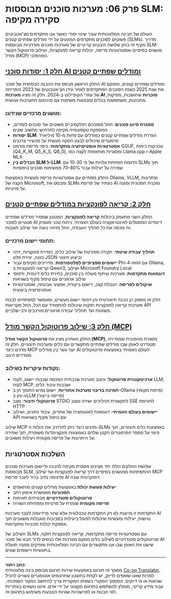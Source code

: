<!--
CO_OP_TRANSLATOR_METADATA:
{
  "original_hash": "b17bf7f849519fac995c24ab9e2d0be8",
  "translation_date": "2025-09-18T12:27:11+00:00",
  "source_file": "Module06/README.md",
  "language_code": "he"
}
-->
# פרק 06: מערכות סוכנים מבוססות SLM: סקירה מקיפה

העולם של הבינה המלאכותית עובר שינוי יסודי כאשר אנו מתקדמים מצ'אטבוטים פשוטים לסוכנים מתקדמים המונעים על ידי מודלים שפתיים קטנים (SLMs). מדריך מקיף זה בוחן שלושה היבטים קריטיים של מערכות סוכנים מודרניות מבוססות SLM: מושגים בסיסיים ואסטרטגיות פריסה, יכולות קריאה לפונקציות, ושילוב פרוטוקול הקשר מודל (MCP) המהפכני.

## [חלק 1: יסודות סוכני AI ומודלים שפתיים קטנים](./01.IntroduceAgent.md)

החלק הראשון מבסס את ההבנה הבסיסית של סוכני AI ומודלים שפתיים קטנים, וממקם את שנת 2025 כשנת הסוכנים המתקדמים לאחר עידן הצ'אטבוטים של 2023 והפריחה של עוזרי הקופיילוט ב-2024. חלק זה מציג **מערכות AI סוכניות** שחושבות, מסיקות, מתכננות, משתמשות בכלים ומבצעות משימות עם מינימום התערבות אנושית.

### מושגים מרכזיים שנידונו:
- **מסגרת סיווג סוכנים**: החל מסוכנים רפלקסיביים פשוטים ועד סוכנים לומדים, המספקת טקסונומיה מקיפה לתרחישי מחשוב שונים
- **יסודות SLM**: הגדרת מודלים שפתיים קטנים כמודלים עם פחות מ-10 מיליארד פרמטרים שיכולים לבצע הסקה מעשית על מכשירי צרכנים
- **אסטרטגיות אופטימיזציה מתקדמות**: כיסוי פריסת פורמט GGUF, טכניקות כימות (Q4_K_M, Q5_K_S, Q8_0), ומסגרות מותאמות לקצה כמו Llama.cpp ו-Apple MLX
- **הבדלים בין SLM ל-LLM**: הדגמת הפחתת עלויות של פי 10-30 עם SLMs תוך שמירה על יעילות עבור 70-80% ממשימות סוכנים טיפוסיות

החלק מסתיים עם אסטרטגיות פריסה מעשיות באמצעות Ollama, VLLM, ופתרונות הקצה של Microsoft, ומבסס את SLMs כעתיד של פריסת AI סוכנית חסכונית ומגנה על פרטיות.

## [חלק 2: קריאה לפונקציות במודלים שפתיים קטנים](./02.FunctionCalling.md)

החלק השני מתעמק ביכולות **קריאה לפונקציות**, המנגנון שממיר מודלים שפתיים סטטיים לסוכני AI דינמיים המסוגלים לאינטראקציה בעולם האמיתי. ניתוח טכני מעמיק זה מכסה את כל תהליך העבודה, החל מזיהוי כוונה ועד שילוב תגובות.

### תחומי יישום מרכזיים:
- **תהליך עבודה שיטתי**: חקירה מפורטת של שילוב כלים, הגדרת פונקציות, זיהוי כוונה, יצירת פלט JSON וביצוע חיצוני
- **יישומים ספציפיים לפלטפורמות**: מדריכים מקיפים עבור Phi-4-mini עם Ollama, קריאה לפונקציות ב-Qwen3, ושילוב Microsoft Foundry Local
- **דוגמאות מתקדמות**: מערכות שיתוף פעולה בין סוכנים, בחירת כלים דינמית, ודפוסי שילוב ארגוניים עם טיפול מקיף בשגיאות
- **שיקולים לפריסה**: הגבלת קצב, רישום ביקורת, אמצעי אבטחה, ואסטרטגיות אופטימיזציה ביצועית

חלק זה מספק הן הבנה תיאורטית והן דפוסי יישום מעשיים, ומאפשר למפתחים לבנות מערכות קריאה לפונקציות חזקות שיכולות להתמודד עם הכל, החל מקריאות API פשוטות ועד תהליכי עבודה ארגוניים מורכבים ורב-שלביים.

## [חלק 3: שילוב פרוטוקול הקשר מודל (MCP)](./03.IntroduceMCP.md)

החלק האחרון מציג את **פרוטוקול הקשר מודל (MCP)**, מסגרת מהפכנית שמגדירה סטנדרט לאופן שבו מודלים שפתיים מתקשרים עם כלים ומערכות חיצוניים. חלק זה מדגים כיצד MCP יוצר גשר בין מודלים AI לעולם האמיתי באמצעות פרוטוקולים מוגדרים היטב.

### נקודות עיקריות בשילוב:
- **ארכיטקטורת פרוטוקול**: עיצוב מערכת שכבתית המכסה שכבות יישום, לקוח LLM, לקוח MCP, ושכבות עיבוד כלים
- **תמיכה בריבוי מערכות אחוריות**: יישום גמיש התומך הן ב-Ollama (פיתוח מקומי) והן ב-vLLM (פריסה בייצור)
- **פרוטוקולי חיבור**: מצב STDIO לתקשורת תהליכים ישירה ומצב SSE להזרמת HTTP
- **יישומים בעולם האמיתי**: דוגמאות לאוטומציה של אתרים, עיבוד נתונים, ושילוב API עם טיפול מקיף בשגיאות

שילוב MCP מדגים כיצד ניתן להרחיב את יכולות ה-SLMs באמצעות כלים חיצוניים, תוך פיצוי על מספר הפרמטרים הקטן שלהם באמצעות פונקציונליות משופרת, תוך שמירה על היתרונות של פריסה מקומית ויעילות משאבים.

## השלכות אסטרטגיות

שלושת החלקים הללו יחד מציגים מסגרת מקיפה להבנה וליישום מערכות סוכנים מבוססות SLM. ההתפתחות ממושגים בסיסיים דרך קריאה לפונקציות ועד שילוב MCP מדגימה נתיב ברור לעבר פריסת AI דמוקרטית שבה:

- **יעילות פוגשת יכולת** באמצעות מודלים קטנים מותאמים
- **חסכוניות** מאפשרת אימוץ רחב
- **פרוטוקולים סטנדרטיים** מבטיחים תאימות
- **פריסה מקומית** שומרת על פרטיות ומפחיתה השהיה

התקדמות זו מייצגת לא רק התקדמות טכנולוגית אלא שינוי פרדיגמה לעבר מערכות AI נגישות, יעילות ומעשיות שיכולות לפעול ביעילות בסביבות מוגבלות משאבים תוך אספקת יכולות סוכניות מתקדמות.

השילוב של SLMs עם אסטרטגיות פריסה מתקדמות, קריאה לפונקציות חזקה, ופרוטוקולים סטנדרטיים לשילוב כלים ממקם מערכות אלו כבסיס לדור הבא של סוכני AI שישנו את האופן שבו אנו מתקשרים עם הבינה המלאכותית ומפיקים ממנה תועלת בתעשיות ויישומים שונים.

---

**כתב ויתור**:  
מסמך זה תורגם באמצעות שירות תרגום מבוסס בינה מלאכותית [Co-op Translator](https://github.com/Azure/co-op-translator). למרות שאנו שואפים לדיוק, יש לקחת בחשבון שתרגומים אוטומטיים עשויים להכיל שגיאות או אי דיוקים. המסמך המקורי בשפתו המקורית צריך להיחשב כמקור הסמכותי. עבור מידע קריטי, מומלץ להשתמש בתרגום מקצועי על ידי אדם. איננו נושאים באחריות לאי הבנות או לפרשנויות שגויות הנובעות משימוש בתרגום זה.